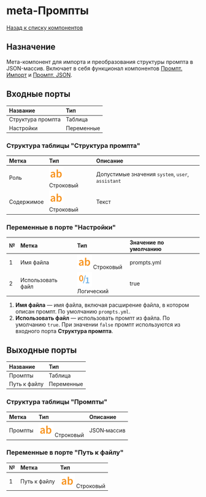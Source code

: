 # meta-Промпты

[Назад к списку компонентов](../README.md)

## Назначение

Мета-компонент для импорта и преобразования структуры промпта в JSON-массив. Включает в себя функционал компонентов [Промпт. Импорт](./prompt-import.md) и [Промпт. JSON](./prompt-json.md).

## Входные порты

| Название          | Тип        |
| :---------------- | :--------- |
| Структура промпта | Таблица    |
| Настройки         | Переменные |

### Структура таблицы "Структура промпта"

| Метка      | Тип                             | Описание                             |
| :--------- | :------------------------------ | :----------------------------------- |
| Роль       | ![](./img/string.svg) Строковый | Допустимые значения `system`, `user`, `assistant`|
| Содержимое | ![](./img/string.svg) Строковый | Текст|

### Переменные в порте "Настройки"

| №   | Метка             | Тип                               | Значение по умолчанию |
| :-- | :---------------- | :-------------------------------- | :-------------------- |
| 1   | Имя файла         | ![](./img/string.svg) Строковый   | prompts.yml           |
| 2   | Использовать файл | ![](./img/logical.svg) Логический | true                  |

1. **Имя файла** — имя файла, включая расширение файла, в котором описан промпт. По умолчанию `prompts.yml`.
2. **Использовать файл** — использовать промпт из файла. По умолчанию `true`. При значении `false` промпт используются из входного порта **Структура промпта**.

## Выходные порты

| Название     | Тип        |
| :----------- | :--------- |
| Промпты      | Таблица    |
| Путь к файлу | Переменные |

### Структура таблицы "Промпты"

| Метка   | Тип                             | Описание               |
| :------ | :------------------------------ | :--------------------- |
| Промпты | ![](./img/string.svg) Строковый | JSON‑массив            |

### Переменные в порте "Путь к файлу"

| №   | Метка        | Тип                             |
| :-- | :----------- | :------------------------------ |
| 1   | Путь к файлу | ![](./img/string.svg) Строковый |